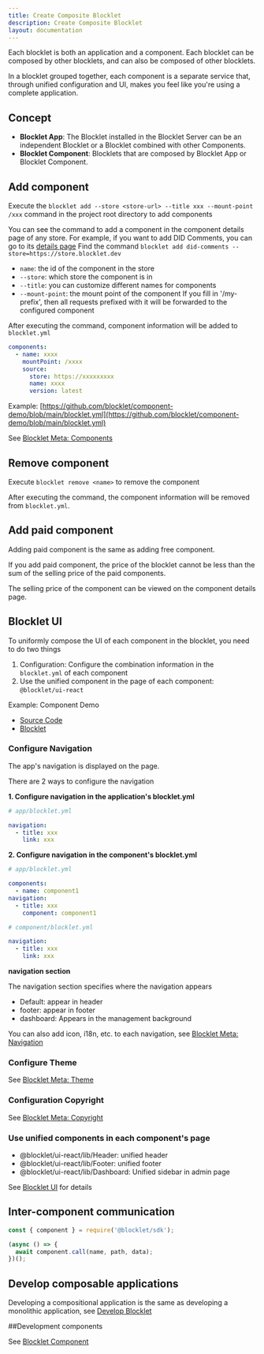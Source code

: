 ```yaml
---
title: Create Composite Blocklet
description: Create Composite Blocklet
layout: documentation
---
```


Each blocklet is both an application and a component. Each blocklet can be composed by other blocklets, and can also be composed of other blocklets.

In a blocklet grouped together, each component is a separate service that, through unified configuration and UI, makes you feel like you're using a complete application.

## Concept

- **Blocklet App**: The Blocklet installed in the Blocklet Server can be an independent Blocklet or a Blocklet combined with other Components.
- **Blocklet Component**: Blocklets that are composed by Blocklet App or Blocklet Component.

## Add component

Execute the `blocklet add --store <store-url> --title xxx --mount-point /xxx` command in the project root directory to add components

You can see the command to add a component in the component details page of any store. For example, if you want to add DID Comments, you can go to its [details page](https://store.blocklet.dev/blocklets/z8ia1WEiBZ7hxURf6LwH21Wpg99vophFwSJdu) Find the command `blocklet add did-comments --store=https://store.blocklet.dev`

- `name`: the id of the component in the store
- `--store`: which store the component is in
- `--title`: you can customize different names for components
- `--mount-point`: the mount point of the component If you fill in '/my-prefix', then all requests prefixed with it will be forwarded to the configured component

After executing the command, component information will be added to `blocklet.yml`

```yml
components:
  - name: xxxx
    mountPoint: /xxxx
    source:
      store: https://xxxxxxxxx
      name: xxxx
      version: latest
```

Example: [https://github.com/blocklet/component-demo/blob/main/blocklet.yml](https://github.com/blocklet/component-demo/blob/main/blocklet.yml)

See [Blocklet Meta: Components](/reference/blocklet-spec#Components)

## Remove component

Execute `blocklet remove <name>` to remove the component

After executing the command, the component information will be removed from `blocklet.yml`.

## Add paid component

Adding paid component is the same as adding free component.

If you add paid component, the price of the blocklet cannot be less than the sum of the selling price of the paid components.

The selling price of the component can be viewed on the component details page.

## Blocklet UI

To uniformly compose the UI of each component in the blocklet, you need to do two things

1. Configuration: Configure the combination information in the `blocklet.yml` of each component
2. Use the unified component in the page of each component: `@blocklet/ui-react`

Example: Component Demo

- [Source Code](https://github.com/blocklet/component-demo)
- [Blocklet](https://dev.store.blocklet.dev/blocklets/z8iZoDztjkY82fsU26vwE8M94eHDK4tjwrFgd)

### Configure Navigation

The app's navigation is displayed on the page.

There are 2 ways to configure the navigation

**1. Configure navigation in the application's blocklet.yml**

```yml
# app/blocklet.yml

navigation:
  - title: xxx
    link: xxx
```

**2. Configure navigation in the component's blocklet.yml**

```yml
# app/blocklet.yml

components:
  - name: component1
navigation:
  - title: xxx
    component: component1
```

```yml
# component/blocklet.yml

navigation:
  - title: xxx
    link: xxx
```

**navigation section**

The navigation section specifies where the navigation appears

- Default: appear in header
- footer: appear in footer
- dashboard: Appears in the management background

You can also add icon, i18n, etc. to each navigation, see [Blocklet Meta: Navigation](/reference/blocklet-spec#Navigation,%20Theme,%20Copyright)

### Configure Theme

See [Blocklet Meta: Theme](/reference/blocklet-spec#Navigation,%20Theme,%20Copyright)

### Configuration Copyright

See [Blocklet Meta: Copyright](/reference/blocklet-spec#Navigation,%20Theme,%20Copyright)

### Use unified components in each component's page

- @blocklet/ui-react/lib/Header: unified header
- @blocklet/ui-react/lib/Footer: unified footer
- @blocklet/ui-react/lib/Dashboard: Unified sidebar in admin page

See [Blocklet UI](/reference/blocklet-ui) for details

## Inter-component communication

```js
const { component } = require('@blocklet/sdk');

(async () => {
  await component.call(name, path, data);
})();
```

## Develop composable applications

Developing a compositional application is the same as developing a monolithic application, see [Develop Blocklet](guide/develop)

##Development components

See [Blocklet Component](guide/component)

<!-- ## Develop multiple blocklets in parralel -->
